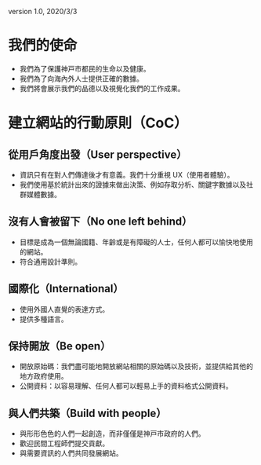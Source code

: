 version 1.0, 2020/3/3

# 我們的使命

* 我們為了保護神戸市都民的生命以及健康。
* 我們為了向海內外人士提供正確的數據。
* 我們將會展示我們的品德以及視覺化我們的工作成果。


# 建立網站的行動原則（CoC）

## 從用戶角度出發（User perspective）

* 資訊只有在對人們傳達後才有意義。我們十分重視 UX（使用者體驗）。
* 我們使用基於統計出來的證據來做出決策、例如存取分析、關鍵字數據以及社群媒體數據。

## 沒有人會被留下（No one left behind）

* 目標是成為一個無論國籍、年齡或是有障礙的人士，任何人都可以愉快地使用的網站。
* 符合通用設計準則。

## 國際化（International）

* 使用外國人直覺的表達方式。
* 提供多種語言。

## 保持開放（Be open）

* 開放原始碼：我們盡可能地開放網站相關的原始碼以及技術，並提供給其他的地方政府使用。
* 公開資料：以容易理解、任何人都可以輕易上手的資料格式公開資料。

## 與人們共築（Build with people）

* 與形形色色的人們一起創造，而非僅僅是神戸市政府的人們。
* 歡迎民間工程師們提交貢獻。
* 與需要資訊的人們共同發展網站。
